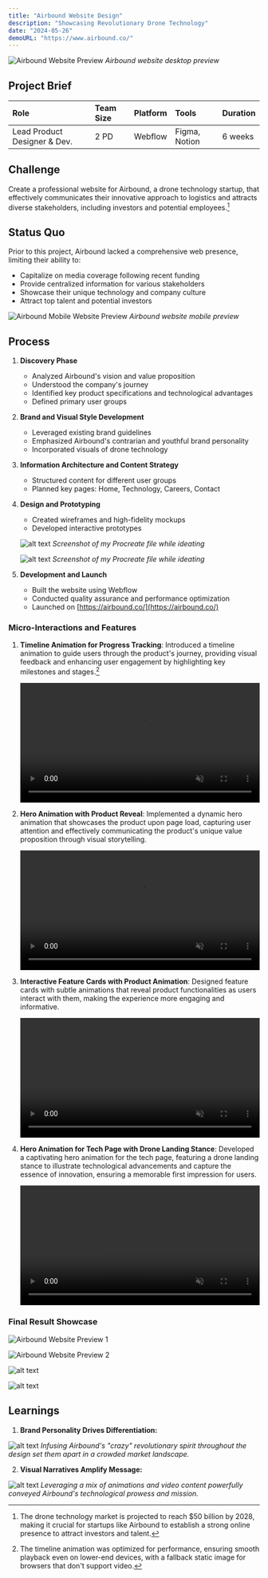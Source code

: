 ```yaml
---
title: "Airbound Website Design"
description: "Showcasing Revolutionary Drone Technology"
date: "2024-05-26"
demoURL: "https://www.airbound.co/"
---
```


![Airbound Website Preview](https://images.prismic.io/designhawk/ZozWSx5LeNNTw61I_Slide16_9-6.png?auto=format,compress)
*Airbound website desktop preview*

## Project Brief

| Role | Team Size | Platform | Tools | Duration |
|:-----|:----------|:---------|:------|:---------|
| Lead Product Designer & Dev. | 2 PD | Webflow | Figma, Notion | 6 weeks |

## Challenge

Create a professional website for Airbound, a drone technology startup, that effectively communicates their innovative approach to logistics and attracts diverse stakeholders, including investors and potential employees.[^1]

## Status Quo

Prior to this project, Airbound lacked a comprehensive web presence, limiting their ability to:
- Capitalize on media coverage following recent funding
- Provide centralized information for various stakeholders
- Showcase their unique technology and company culture
- Attract top talent and potential investors

![Airbound Mobile Website Preview](https://images.prismic.io/designhawk/ZozWTB5LeNNTw61J_Slide16_9-7.png?auto=format,compress)
*Airbound website mobile preview*

## Process

1. **Discovery Phase**
   - Analyzed Airbound's vision and value proposition
   - Understood the company's journey
   - Identified key product specifications and technological advantages
   - Defined primary user groups

2. **Brand and Visual Style Development**
   - Leveraged existing brand guidelines
   - Emphasized Airbound's contrarian and youthful brand personality
   - Incorporated visuals of drone technology

3. **Information Architecture and Content Strategy**
   - Structured content for different user groups
   - Planned key pages: Home, Technology, Careers, Contact

4. **Design and Prototyping**
   - Created wireframes and high-fidelity mockups
   - Developed interactive prototypes

   ![alt text](unnamed.jpg)
   *Screenshot of my Procreate file while ideating*
   
   ![alt text](<unnamed (1).jpg>)
   *Screenshot of my Procreate file while ideating*

5. **Development and Launch**
   - Built the website using Webflow
   - Conducted quality assurance and performance optimization
   - Launched on [https://airbound.co/](https://airbound.co/)

### Micro-Interactions and Features

1. **Timeline Animation for Progress Tracking**: 
   Introduced a timeline animation to guide users through the product's journey, providing visual feedback and enhancing user engagement by highlighting key milestones and stages.[^2]

   <video width="100%" autoplay loop muted playsinline>
     <source src="https://designhawk.cdn.prismic.io/designhawk/ZozXQR5LeNNTw61f_2024-07-0911-02-48.mp4" type="video/mp4">
     Your browser does not support the video tag.
   </video>

2. **Hero Animation with Product Reveal**: 
   Implemented a dynamic hero animation that showcases the product upon page load, capturing user attention and effectively communicating the product's unique value proposition through visual storytelling.

   <video width="100%" autoplay loop muted playsinline>
     <source src="https://designhawk.cdn.prismic.io/designhawk/ZozXRB5LeNNTw61h_2024-07-0911-02-10.mp4" type="video/mp4">
     Your browser does not support the video tag.
   </video>

3. **Interactive Feature Cards with Product Animation**: 
   Designed feature cards with subtle animations that reveal product functionalities as users interact with them, making the experience more engaging and informative.

   <video width="100%" autoplay loop muted playsinline>
     <source src="https://designhawk.cdn.prismic.io/designhawk/ZozXRh5LeNNTw61i_2024-07-0911-01-44.mp4" type="video/mp4">
     Your browser does not support the video tag.
   </video>

4. **Hero Animation for Tech Page with Drone Landing Stance**: 
   Developed a captivating hero animation for the tech page, featuring a drone landing stance to illustrate technological advancements and capture the essence of innovation, ensuring a memorable first impression for users.

   <video width="100%" autoplay loop muted playsinline>
     <source src="https://designhawk.cdn.prismic.io/designhawk/ZozXRx5LeNNTw61j_2024-07-0911-01-27.mp4" type="video/mp4">
     Your browser does not support the video tag.
   </video>

### Final Result Showcase

![Airbound Website Preview 1](https://images.prismic.io/designhawk/ZpDTxh5LeNNTxFm3_A1.png?auto=format,compress)

![Airbound Website Preview 2](https://images.prismic.io/designhawk/ZpDTxR5LeNNTxFm2_A2.png?auto=format,compress)

![alt text](Opendrone.5.png) 

![alt text](Opendrone.6.png)

## Learnings

1. **Brand Personality Drives Differentiation:** 

![alt text](<image 4.png>)
*Infusing Airbound's "crazy" revolutionary spirit throughout the design set them apart in a crowded market landscape.*

2. **Visual Narratives Amplify Message:** 

![alt text](<image 3.png>)
*Leveraging a mix of animations and video content powerfully conveyed Airbound's technological prowess and mission.*


[^1]: The drone technology market is projected to reach $50 billion by 2028, making it crucial for startups like Airbound to establish a strong online presence to attract investors and talent.

[^2]: The timeline animation was optimized for performance, ensuring smooth playback even on lower-end devices, with a fallback static image for browsers that don't support video.